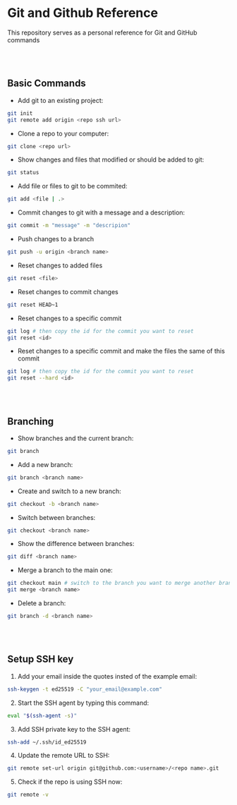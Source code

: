 # Git and Github Reference
This repository serves as a personal reference for Git and GitHub commands

<br><br>

## Basic Commands

* Add git to an existing project:
```bash
git init
git remote add origin <repo ssh url>
```

* Clone a repo to your computer:
```bash
git clone <repo url>
```

* Show changes and files that modified or should be added to git:
```bash
git status
```

* Add file or files to git to be commited:
```bash
git add <file | .>
```

* Commit changes to git with a message and a description:
```bash
git commit -m "message" -m "descripion"
```

* Push changes to a branch
```bash
git push -u origin <branch name>
```

* Reset changes to added files
```bash
git reset <file>
```

* Reset changes to commit changes
```bash
git reset HEAD~1
```

* Reset changes to a specific commit
```bash
git log # then copy the id for the commit you want to reset
git reset <id>
```

* Reset changes to a specific commit and make the files the same of this commit
```bash
git log # then copy the id for the commit you want to reset
git reset --hard <id>
```

<br><br>

## Branching

* Show branches and the current branch:
```bash
git branch
```

* Add a new branch:
```bash
git branch <branch name>
```

* Create and switch to a new branch:
```bash
git checkout -b <branch name>
```

* Switch between branches:
```bash
git checkout <branch name>
```

* Show the difference between branches:
```bash
git diff <branch name>
```

* Merge a branch to the main one:
```bash
git checkout main # switch to the branch you want to merge another branch into it
git merge <branch name>
```

* Delete a branch:
```bash
git branch -d <branch name>
```

<br><br>

## Setup SSH key

1. Add your email inside the quotes insted of the example email:
```bash
ssh-keygen -t ed25519 -C "your_email@example.com"
```

2. Start the SSH agent by typing this command:
```bash
eval "$(ssh-agent -s)"
```

3. Add SSH private key to the SSH agent:
```bash
ssh-add ~/.ssh/id_ed25519
```

4. Update the remote URL to SSH:
```bash
git remote set-url origin git@github.com:<username>/<repo name>.git
```

5. Check if the repo is using SSH now:
```bash
git remote -v
```